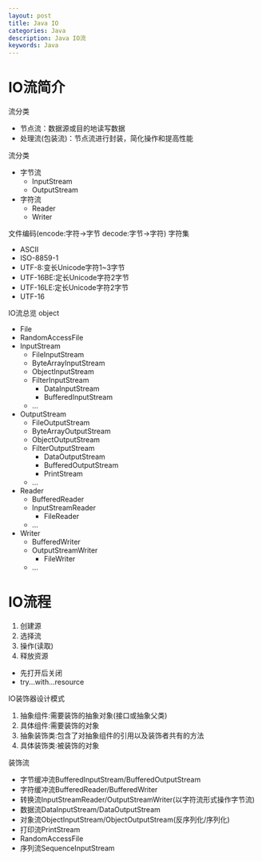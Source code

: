 ```yaml
---
layout: post
title: Java IO
categories: Java
description: Java IO流
keywords: Java
---
```



# IO流简介
流分类
- 节点流：数据源或目的地读写数据
- 处理流(包装流)：节点流进行封装，简化操作和提高性能

流分类
- 字节流
    - InputStream
    - OutputStream
- 字符流
    - Reader
    - Writer

文件编码(encode:字符->字节 decode:字节->字符)
字符集
- ASCII
- ISO-8859-1
- UTF-8:变长Unicode字符1~3字节
- UTF-16BE:定长Unicode字符2字节
- UTF-16LE:定长Unicode字符2字节
- UTF-16

IO流总览
object
- File
- RandomAccessFile
- InputStream
    - FileInputStream
    - ByteArrayInputStream
    - ObjectInputStream
    - FilterInputStream
        - DataInputStream
        - BufferedInputStream
    - …
- OutputStream
    - FileOutputStream
    - ByteArrayOutputStream
    - ObjectOutputStream
    - FilterOutputStream
        - DataOutputStream
        - BufferedOutputStream
        - PrintStream
    - …
- Reader
    - BufferedReader
    - InputStreamReader
        - FileReader
    - …
- Writer
    - BufferedWriter
    - OutputStreamWriter
        - FileWriter
    - …



# IO流程
1. 创建源
2. 选择流 
3. 操作(读取) 
4. 释放资源
  - 先打开后关闭
  - try...with...resource


IO装饰器设计模式
1. 抽象组件:需要装饰的抽象对象(接口或抽象父类)
2. 具体组件:需要装饰的对象
3. 抽象装饰类:包含了对抽象组件的引用以及装饰者共有的方法
4. 具体装饰类:被装饰的对象

装饰流
- 字节缓冲流BufferedInputStream/BufferedOutputStream
- 字符缓冲流BufferedReader/BufferedWriter
- 转换流InputStreamReader/OutputStreamWriter(以字符流形式操作字节流)
- 数据流DataInputStream/DataOutputStream
- 对象流ObjectInputStream/ObjectOutputStream(反序列化/序列化)
- 打印流PrintStream
- RandomAccessFile
- 序列流SequenceInputStream
